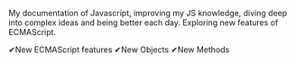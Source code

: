 My documentation of Javascript, improving my JS knowledge, diving deep into complex ideas and being better each day. Exploring new features of ECMAScript.

✔New ECMAScript features
✔New Objects
✔New Methods
